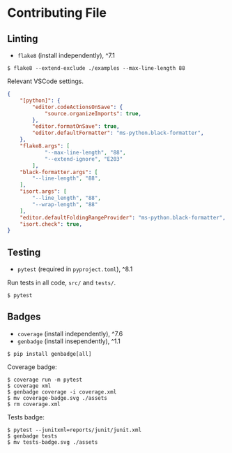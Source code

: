 # Contributing File

## Linting

- `flake8` (install independently), ^7.1

```shell
$ flake8 --extend-exclude ./examples --max-line-length 88
```

Relevant VSCode settings.

```json
{
    "[python]": {
        "editor.codeActionsOnSave": {
            "source.organizeImports": true,
        },
        "editor.formatOnSave": true,
        "editor.defaultFormatter": "ms-python.black-formatter",
    },
    "flake8.args": [
            "--max-line-length", "88",
            "--extend-ignore", "E203"
        ],
    "black-formatter.args": [
        "--line-length", "88",
    ],
    "isort.args": [
        "--line_length", "88",
        "--wrap-length", "88"
    ],
    "editor.defaultFoldingRangeProvider": "ms-python.black-formatter",
    "isort.check": true,
}
```

## Testing

- `pytest` (required in `pyproject.toml`), ^8.1

Run tests in all code, `src/` and `tests/`.

```shell
$ pytest
```

## Badges

- `coverage` (install independently), ^7.6
- `genbadge` (install insependently), ^1.1

```shell
$ pip install genbadge[all]
```

Coverage badge:

```shell
$ coverage run -m pytest
$ coverage xml
$ genbadge coverage -i coverage.xml
$ mv coverage-badge.svg ./assets
$ rm coverage.xml
```

Tests badge:

```shell
$ pytest --junitxml=reports/junit/junit.xml
$ genbadge tests
$ mv tests-badge.svg ./assets
```
